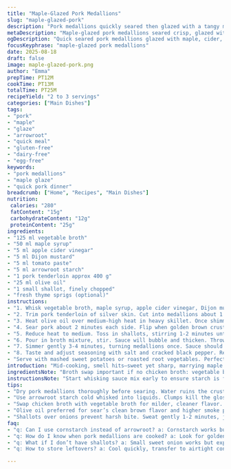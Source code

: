 ```yaml
---
title: "Maple-Glazed Pork Medallions"
slug: "maple-glazed-pork"
description: "Pork medallions quickly seared then glazed with a tangy maple and apple cider mixture. Substitutes chicken broth with vegetable broth, fécule de maïs swapped for arrowroot starch. Enhanced with fresh thyme. A quick midweek dinner solution, perfect when you crave that sweet-umami punch without fuss. Uses visual browning cues and gentle simmering to nail tenderness and glaze thickness. Simple, versatile, gluten-lactose-egg-free."
metaDescription: "Maple-glazed pork medallions seared crisp, glazed with tangy maple and cider mix. Arrowroot starch thickens sauce clear; thyme adds earthiness. Quick 25-min meal."
ogDescription: "Quick seared pork medallions glazed with maple, cider, and mustard. Arrowroot starch shines in a glossy sauce; thyme optional, adds depth. Midweek go-to for sharp-sweet flavors."
focusKeyphrase: "maple-glazed pork medallions"
date: 2025-08-18
draft: false
image: maple-glazed-pork.png
author: "Emma"
prepTime: PT12M
cookTime: PT13M
totalTime: PT25M
recipeYield: "2 to 3 servings"
categories: ["Main Dishes"]
tags:
- "pork"
- "maple"
- "glaze"
- "arrowroot"
- "quick meal"
- "gluten-free"
- "dairy-free"
- "egg-free"
keywords:
- "pork medallions"
- "maple glaze"
- "quick pork dinner"
breadcrumb: ["Home", "Recipes", "Main Dishes"]
nutrition: 
 calories: "280"
 fatContent: "15g"
 carbohydrateContent: "12g"
 proteinContent: "25g"
ingredients:
- "125 ml vegetable broth"
- "50 ml maple syrup"
- "5 ml apple cider vinegar"
- "5 ml Dijon mustard"
- "5 ml tomato paste"
- "5 ml arrowroot starch"
- "1 pork tenderloin approx 400 g"
- "25 ml olive oil"
- "1 small shallot, finely chopped"
- "fresh thyme sprigs (optional)"
instructions:
- "1. Whisk vegetable broth, maple syrup, apple cider vinegar, Dijon mustard, tomato paste, and arrowroot starch in a bowl until smooth. Set aside. Note the gloss—arrowroot lends clarity to the sauce."
- "2. Trim pork tenderloin of silver skin. Cut into medallions about 1.5 cm thick. Pat dry firmly with paper towels. Moisture kills the sear, so don’t rush."
- "3. Heat olive oil over medium-high heat in heavy skillet. Once shimmering and fragrant, add half the medallions spaced out. Don’t crowd. Listen for that satisfying sizzle."
- "4. Sear pork about 2 minutes each side. Flip when golden brown crust forms. Medallions should spring back but still tender. Transfer to plate. Repeat with rest, adding a touch more oil if pan dry."
- "5. Reduce heat to medium. Toss in shallots, stirring 1-2 minutes until soft and translucent—not browned. Smell opens up here."
- "6. Pour in broth mixture, stir. Sauce will bubble and thicken. Throw in thyme sprigs if using. Return pork to pan, nestling into sauce."
- "7. Simmer gently 3-4 minutes, turning medallions once. Sauce should thicken to glossy coat consistency—sticks lightly to back of spoon."
- "8. Taste and adjust seasoning with salt and cracked black pepper. Remove thyme before serving."
- "Serve with mashed sweet potatoes or roasted root vegetables. Perfect for clearing leftovers from fridge the next day; sauce reheats well, thickens more."
introduction: "Mid-cooking, smell hits—sweet yet sharp, marrying maple and tangy vinegar with pork seared crust. Pork medallions cook fast; timing is everything. Too long and it dries, too short leaves raw cut inside. Maple syrup gets swapped for less sugar impact; apple cider vinegar cuts the sweetness and layers acidity. Using arrowroot starch instead of cornstarch yields translucent, shinier sauce without cloudiness. The shallot, not onion, adds subtle sweetness without overpowering. Makes a great quick dinner weekday favorite. Easy adjustments let you adapt to what’s in the pantry. Fresh thyme brings earthiness, optional but elevates flavor balance. Visual doneness and textural cues guide your cooking, not clock alone. Techniques refined over years of searing and rescues after dried chops. Flattened pork tenderloin gives medallions that perfect thickness to capture heat evenly."
ingredientsNote: "Broth swap important if no chicken broth: vegetable broth works well, mild flavor, less salt. Maple syrup quantity reduced slightly to avoid overly sweet finish—adjust to taste depending on your syrup’s intensity. Arrowroot starch preferred for a clearer glaze; it thickens better at lower temps and doesn’t turn gummy like cornstarch can if overheated. Tomato paste replaces ketchup to cut excess sugar and adds depth. Apple cider vinegar offers bright acidity, balance, and tenderizing effect. Olive oil used instead of butter for cleaner sear without burning risk, but butter can be added at end for richness if tolerated. Shallots over onions: milder, less bite, they dissolve better and give a refined onion note. Pork selection: tenderloin trimmed and patted dry introduces best surface for caramelization. Don’t skip drying meat—wet surfaces steam not sear."
instructionsNote: "Start whisking sauce mix early to ensure starch is fully dispersed, no lumps. Timing and heat control key stepping stones here. The sizzle upon hitting hot oil means the pan is ready; if quiet it’s too cool, meat will stew. Don’t flip too early—wait for crust formation. Medallions springing back when poked signals doneness; squishy means undercooked. Shallots must sweat not brown, their sweetness unlocking aroma without bitterness. Pour sauce mix into rested pan to deglaze and pick up fond flavor chunks. Stir constantly until sauce thickens and turns glossy—sign that arrowroot kicked in. Simmer gently not boil hard or arrowroot breaks down, liquid becomes thin again. Nestle pork back carefully into sauce for even coating and warming. Taste several steps, salt gradually; maple and vinegar already add flavor complexity. Serve straight away or keep warm in low oven. Clean the pan with a sticky sauce by soaking promptly to avoid dried sugar residue."
tips:
- "Dry pork medallions thoroughly before searing. Water ruins the crust. Pat with paper towels, press firmly. Listen for that sharp sizzle when oil hits pan. If oil shimmers but no sizzle, pan’s not hot enough. Flip only after crust forms; it’ll spring back when ready. Medallions around 1.5 cm thick cook in roughly 4-5 minutes total. Thickness matters for even cooking. Too thick? Longer cook, risk dry edges. Thin won’t have crust. Timing and thickness play hand in hand."
- "Use arrowroot starch cold whisked into liquids. Clumps kill the gloss. Pour starch mix in slowly after shallots sweat – no browning there, just translucent softness. Stir constantly, bubble to thicken. Arrowroot breaks down with aggressive boiling; simmer gently. Thickened sauce clings lightly to spoon back, glossy and translucent. Avoid cornstarch for cloudier glaze and gummy texture. This starch works at lower heat, stays clear even after cooling. Good for recipes where sauce clarity matters."
- "Swap chicken broth with vegetable broth for milder, cleaner flavor. Works well here; pork and maple dominate anyway. Adjust salt since veg broth usually less salty. Maple syrup quantity depends on syrup intensity and sweetness level preferred. Less than expected better for tang balance; cider vinegar cuts it sharp, balances sweetness, and tenderizes meat too. Tomato paste adds umami depth, avoids ketchup sweetness and thickens slightly. Measured small amounts keep sauce tight, not sloppy."
- "Olive oil preferred for sear’s clean brown flavor and higher smoke point than butter. Butter can be added at end if tolerated for richness, but risk burning during sear is higher. Start hot, medium-high heat. Add medallions spaced out, no crowding or steaming occurs. Listen for sizzle; pan silence means cool or too crowded. Add more oil mid-cook if dryness felt.Cooking on high too long burns edges; flip when crust golden, not black. Medallions will spring back slightly when touched, firm but with some give."
- "Shallots over onions prevent harsh bite. Sweat gently 1-2 minutes, just soft translucent, no browning. Browning changes flavor profile, can overpower sauce’s subtle balance. Pour sauce mix into pan after shallots soften to deglaze fond, picking up caramelized bits. Nestle pork back carefully in sauce for even heat, coating each piece. Simmer gently 3-4 min, turning medallions once to ensure glaze thickens around. Remove thyme before serving to avoid woody bits. Salt and pepper last - taste as you go since broth, vinegar, and tomato paste contribute their own layers."
faq:
- "q: Can I use cornstarch instead of arrowroot? a: Cornstarch works but expect cloudy sauce. Arrowroot gives clear glossy finish and won’t gum up or break down quickly. If cooking over high heat or boiling hard, cornstarch can turn gluey. Use arrowroot for gentle simmer finish. Keep starch slurry cold and whisk well to avoid lumps before adding to pan."
- "q: How do I know when pork medallions are cooked? a: Look for golden brown crust, sizzle sound fading. Medallions spring back when poked with finger or spatula, not squishy. Cut one to check pink center if unsure. Thickness affects time—about 2 min per side for 1.5 cm thick. Too short means raw inside. Longer cooks dry out edges. Visual and texture cues beat just watching clock."
- "q: What if I don’t have shallots? a: Small sweet onion works but expect stronger aroma and bite. Cook lower and slow longer to soften and lessen harshness. Shallots dissolve better, add subtle sweetness without bitterness. Avoid yellow onions raw; they overpower sauce balance. Alternatively skip or use garlic sparingly, but flavor shifts. Shallot’s mildness key here."
- "q: How to store leftovers? a: Cool quickly, transfer to airtight container. Refrigerate up to 2 days safely. Reheat gently in pan with splash of broth or water to loosen glaze. Microwave OK but glaze texture changes, can thicken oddly. Freeze only if you plan quick rescues; glaze may separate but stirs back after warming. Avoid reheating glaze at high temp or it thins out again."

---
```


